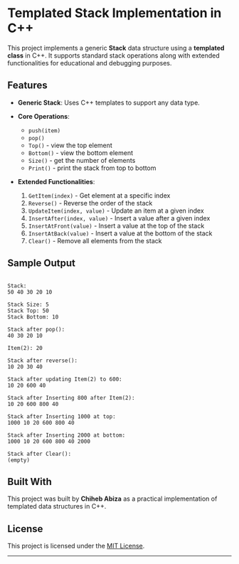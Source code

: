 # Templated Stack Implementation in C++

This project implements a generic **Stack** data structure using a **templated class** in C++. It supports standard stack operations along with extended functionalities for educational and debugging purposes.

## Features

- **Generic Stack**: Uses C++ templates to support any data type.
- **Core Operations**:
  - `push(item)`
  - `pop()`
  - `Top()` - view the top element
  - `Bottom()` - view the bottom element
  - `Size()` - get the number of elements
  - `Print()` - print the stack from top to bottom

- **Extended Functionalities**:
  1. `GetItem(index)` - Get element at a specific index
  2. `Reverse()` - Reverse the order of the stack
  3. `UpdateItem(index, value)` - Update an item at a given index
  4. `InsertAfter(index, value)` - Insert a value after a given index
  5. `InsertAtFront(value)` - Insert a value at the top of the stack
  6. `InsertAtBack(value)` - Insert a value at the bottom of the stack
  7. `Clear()` - Remove all elements from the stack

## Sample Output

```

Stack:
50 40 30 20 10

Stack Size: 5
Stack Top: 50
Stack Bottom: 10

Stack after pop():
40 30 20 10

Item(2): 20

Stack after reverse():
10 20 30 40

Stack after updating Item(2) to 600:
10 20 600 40

Stack after Inserting 800 after Item(2):
10 20 600 800 40

Stack after Inserting 1000 at top:
1000 10 20 600 800 40

Stack after Inserting 2000 at bottom:
1000 10 20 600 800 40 2000

Stack after Clear():
(empty)

````

## Built With

This project was built by **Chiheb Abiza** as a practical implementation of templated data structures in C++.

## License

This project is licensed under the [MIT License](LICENSE.txt).

---



